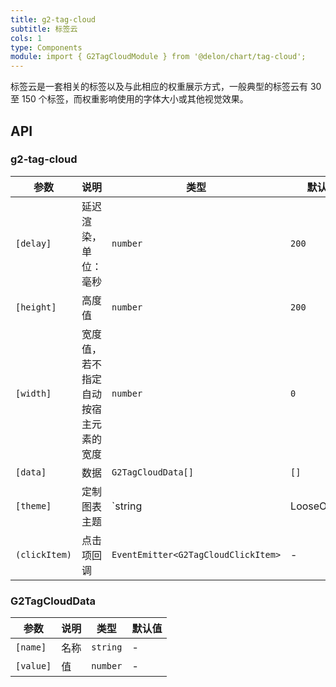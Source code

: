 ```yaml
---
title: g2-tag-cloud
subtitle: 标签云
cols: 1
type: Components
module: import { G2TagCloudModule } from '@delon/chart/tag-cloud';
---
```


标签云是一套相关的标签以及与此相应的权重展示方式，一般典型的标签云有 30 至 150 个标签，而权重影响使用的字体大小或其他视觉效果。

## API

### g2-tag-cloud

| 参数 | 说明 | 类型 | 默认值 |
|----|----|----|-----|
| `[delay]` | 延迟渲染，单位：毫秒 | `number` | `200` |
| `[height]` | 高度值 | `number` | `200` |
| `[width]` | 宽度值，若不指定自动按宿主元素的宽度 | `number` | `0` |
| `[data]` | 数据 | `G2TagCloudData[]` | `[]` |
| `[theme]` | 定制图表主题 | `string | LooseObject` | - |
| `(clickItem)` | 点击项回调 | `EventEmitter<G2TagCloudClickItem>` | - |

### G2TagCloudData

| 参数 | 说明 | 类型 | 默认值 |
|----|----|----|-----|
| `[name]` | 名称 | `string` | - |
| `[value]` | 值 | `number` | - |

